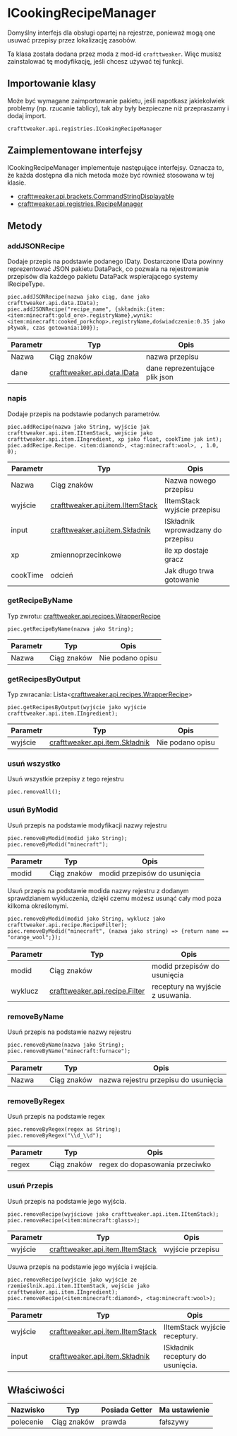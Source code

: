 # ICookingRecipeManager

Domyślny interfejs dla obsługi opartej na rejestrze, ponieważ mogą one usuwać przepisy przez lokalizację zasobów.

Ta klasa została dodana przez moda z mod-id `crafttweaker`. Więc musisz zainstalować tę modyfikację, jeśli chcesz używać tej funkcji.

## Importowanie klasy
Może być wymagane zaimportowanie pakietu, jeśli napotkasz jakiekolwiek problemy (np. rzucanie tablicy), tak aby były bezpieczne niż przepraszamy i dodaj import.
```zenscript
crafttweaker.api.registries.ICookingRecipeManager
```

## Zaimplementowane interfejsy
ICookingRecipeManager implementuje następujące interfejsy. Oznacza to, że każda dostępna dla nich metoda może być również stosowana w tej klasie.
- [crafttweaker.api.brackets.CommandStringDisplayable](/vanilla/api/brackets/CommandStringDisplayable)
- [crafttweaker.api.registries.IRecipeManager](/vanilla/api/managers/IRecipeManager)

## Metody
### addJSONRecipe

Dodaje przepis na podstawie podanego IDaty. Dostarczone IData powinny reprezentować JSON pakietu DataPack, co pozwala na rejestrowanie przepisów dla każdego pakietu DataPack wspierającego systemy IRecipeType.

```zenscript
piec.addJSONRecipe(nazwa jako ciąg, dane jako crafttweaker.api.data.IData);
piec.addJSONRecipe("recipe_name", {składnik:{item:<item:minecraft:gold_ore>.registryName},wynik:<item:minecraft:cooked_porkchop>.registryName,doświadczenie:0.35 jako pływak, czas gotowania:100});
```

| Parametr | Typ                                                    | Opis                          |
| -------- | ------------------------------------------------------ | ----------------------------- |
| Nazwa    | Ciąg znaków                                            | nazwa przepisu                |
| dane     | [crafttweaker.api.data.IData](/vanilla/api/data/IData) | dane reprezentujące plik json |


### napis

Dodaje przepis na podstawie podanych parametrów.

```zenscript
piec.addRecipe(nazwa jako String, wyjście jak crafttweaker.api.item.IItemStack, wejście jako crafttweaker.api.item.IIngredient, xp jako float, cookTime jak int);
piec.addRecipe.Recipe. <item:diamond>, <tag:minecraft:wool>, , 1.0, 0);
```

| Parametr | Typ                                                               | Opis                              |
| -------- | ----------------------------------------------------------------- | --------------------------------- |
| Nazwa    | Ciąg znaków                                                       | Nazwa nowego przepisu             |
| wyjście  | [crafttweaker.api.item.IItemStack](/vanilla/api/items/IItemStack) | IItemStack wyjście przepisu       |
| input    | [crafttweaker.api.item.Składnik](/vanilla/api/items/IIngredient)  | ISkładnik wprowadzany do przepisu |
| xp       | zmiennoprzecinkowe                                                | ile xp dostaje gracz              |
| cookTime | odcień                                                            | Jak długo trwa gotowanie          |


### getRecipeByName

Typ zwrotu: [crafttweaker.api.recipes.WrapperRecipe](/crafttweaker/api/recipes/WrapperRecipe)

```zenscript
piec.getRecipeByName(nazwa jako String);
```

| Parametr | Typ         | Opis             |
| -------- | ----------- | ---------------- |
| Nazwa    | Ciąg znaków | Nie podano opisu |


### getRecipesByOutput

Typ zwracania: Lista&lt;[crafttweaker.api.recipes.WrapperRecipe](/crafttweaker/api/recipes/WrapperRecipe)&gt;

```zenscript
piec.getRecipesByOutput(wyjście jako wyjście crafttweaker.api.item.IIngredient);
```

| Parametr | Typ                                                              | Opis             |
| -------- | ---------------------------------------------------------------- | ---------------- |
| wyjście  | [crafttweaker.api.item.Składnik](/vanilla/api/items/IIngredient) | Nie podano opisu |


### usuń wszystko

Usuń wszystkie przepisy z tego rejestru

```zenscript
piec.removeAll();
```

### usuń ByModid

Usuń przepis na podstawie modyfikacji nazwy rejestru

```zenscript
piec.removeByModid(modid jako String);
piec.removeByModid("minecraft");
```

| Parametr | Typ         | Opis                         |
| -------- | ----------- | ---------------------------- |
| modid    | Ciąg znaków | modid przepisów do usunięcia |



Usuń przepis na podstawie modida nazwy rejestru z dodanym sprawdzianem wykluczenia, dzięki czemu możesz usunąć cały mod poza kilkoma określonymi.

```zenscript
piec.removeByModid(modid jako String, wyklucz jako crafttweaker.api.recipe.RecipeFilter);
piec.removeByModid("minecraft", (nazwa jako string) => {return name == "orange_wool";});
```

| Parametr | Typ                                                                | Opis                             |
| -------- | ------------------------------------------------------------------ | -------------------------------- |
| modid    | Ciąg znaków                                                        | modid przepisów do usunięcia     |
| wyklucz  | [crafttweaker.api.recipe.Filter](/vanilla/api/recipe/RecipeFilter) | receptury na wyjście z usuwania. |


### removeByName

Usuń przepis na podstawie nazwy rejestru

```zenscript
piec.removeByName(nazwa jako String);
piec.removeByName("minecraft:furnace");
```

| Parametr | Typ         | Opis                                 |
| -------- | ----------- | ------------------------------------ |
| Nazwa    | Ciąg znaków | nazwa rejestru przepisu do usunięcia |


### removeByRegex

Usuń przepis na podstawie regex

```zenscript
piec.removeByRegex(regex as String);
piec.removeByRegex("\\d_\\d");
```

| Parametr | Typ         | Opis                           |
| -------- | ----------- | ------------------------------ |
| regex    | Ciąg znaków | regex do dopasowania przeciwko |


### usuń Przepis

Usuń przepis na podstawie jego wyjścia.

```zenscript
piec.removeRecipe(wyjściowe jako crafttweaker.api.item.IItemStack);
piec.removeRecipe(<item:minecraft:glass>);
```

| Parametr | Typ                                                               | Opis             |
| -------- | ----------------------------------------------------------------- | ---------------- |
| wyjście  | [crafttweaker.api.item.IItemStack](/vanilla/api/items/IItemStack) | wyjście przepisu |



Usuwa przepis na podstawie jego wyjścia i wejścia.

```zenscript
piec.removeRecipe(wyjście jako wyjście ze rzemieślnik.api.item.IItemStack, wejście jako crafttweaker.api.item.IIngredient);
piec.removeRecipe(<item:minecraft:diamond>, <tag:minecraft:wool>);
```

| Parametr | Typ                                                               | Opis                              |
| -------- | ----------------------------------------------------------------- | --------------------------------- |
| wyjście  | [crafttweaker.api.item.IItemStack](/vanilla/api/items/IItemStack) | IItemStack wyjście receptury.     |
| input    | [crafttweaker.api.item.Składnik](/vanilla/api/items/IIngredient)  | ISkładnik receptury do usunięcia. |



## Właściwości

| Nazwisko  | Typ         | Posiada Getter | Ma ustawienie |
| --------- | ----------- | -------------- | ------------- |
| polecenie | Ciąg znaków | prawda         | fałszywy      |

